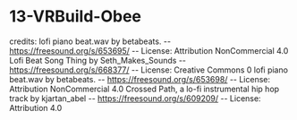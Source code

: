 # 13-VRBuild-Obee

credits:
lofi piano beat.wav by betabeats. -- https://freesound.org/s/653695/ -- License: Attribution NonCommercial 4.0
Lofi Beat Song Thing by Seth_Makes_Sounds -- https://freesound.org/s/668377/ -- License: Creative Commons 0
lofi piano beat.wav by betabeats. -- https://freesound.org/s/653698/ -- License: Attribution NonCommercial 4.0
Crossed Path, a lo-fi instrumental hip hop track by kjartan_abel -- https://freesound.org/s/609209/ -- License: Attribution 4.0

